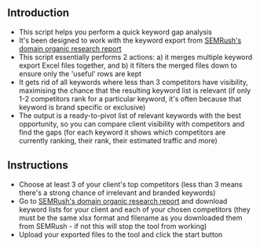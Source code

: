 ## Introduction

- This script helps you perform a quick keyword gap analysis
- It's been designed to work with the keyword export from [SEMRush's domain organic research report](https://www.semrush.com/analytics/organic/positions/?sortField=&sortDirection=desc&db=uk&q=ebay.com&searchType=domain)
- This script essentially performs 2 actions: a) it merges multiple keyword export Excel files together, and b) it filters the merged files down to ensure only the 'useful' rows are kept
- It gets rid of all keywords where less than 3 competitors have visibility, maximising the chance that the resulting keyword list is relevant (if only 1-2 competitors rank for a particular keyword, it's often because that keyword is brand specific or exclusive)
- The output is a ready-to-pivot list of relevant keywords with the best opportunity, so you can compare client visibility with competitors and find the gaps (for each keyword it shows which competitors are currently ranking, their rank, their estimated traffic and more)

## Instructions

- Choose at least 3 of your client's top competitors (less than 3 means there's a strong chance of irrelevant and branded keywords)
- Go to [SEMRush's domain organic research report](https://www.semrush.com/analytics/organic/positions/?sortField=&sortDirection=desc&db=uk&q=ebay.com&searchType=domain) and download keyword lists for your client and each of your chosen competitors (they must be the same xlsx format and filename as you downloaded them from SEMRush - if not this will stop the tool from working)
- Upload your exported files to the tool and click the start button
